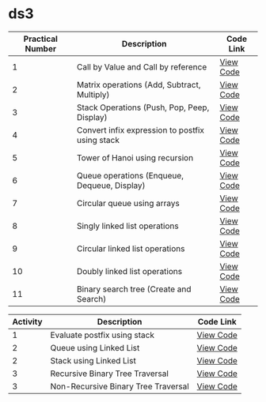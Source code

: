 # ds3

| Practical Number | Description                                         | Code Link                              |
|------------------|-----------------------------------------------------|----------------------------------------|
| 1                | Call by Value and Call by reference                 | [View Code](lab1/1callby.c)            |
| 2                | Matrix operations (Add, Subtract, Multiply)         | [View Code](lab1/2matrix.c)            |
| 3                | Stack Operations (Push, Pop, Peep, Display)         | [View Code](lab1/3stack.c)             |
| 4                | Convert infix expression to postfix using stack     | [View Code](lab2/4postfix.c)           |
| 5                | Tower of Hanoi using recursion                      | [View Code](lab2/5hanoi.c)             |
| 6                | Queue operations (Enqueue, Dequeue, Display)        | [View Code](lab2/6queue.c)             |
| 7                | Circular queue using arrays                         | [View Code](lab3/7circQueue.c)         |
| 8                | Singly linked list operations                       | [View Code](lab3/8singlyLinkedList.c)  |
| 9                | Circular linked list operations                     | [View Code](lab3/9circLinkedList.c)    |
| 10               | Doubly linked list operations                       | [View Code](lab4/10doublyLinkedList.c) |
| 11               | Binary search tree (Create and Search)              | [View Code](lab4/11binarySearchTree.c) |

| Activity | Description                                         | Code Link                              |
|----------|-----------------------------------------------------|----------------------------------------|
| 1        | Evaluate postfix using stack                        | [View Code](selfActivity/1postEval.c)  |
| 2        | Queue using Linked List                             | [View Code](selfActivity/2queueLinkedList.c) |
| 2        | Stack using Linked List                             | [View Code](selfActivity/2stackLinkedList.c) |
| 3        | Recursive Binary Tree Traversal                     | [View Code](selfActivity/3recBinaryTrav.c) |
| 3        | Non-Recursive Binary Tree Traversal                 | [View Code](selfActivity/3nonrecBinaryTrav.c) |
